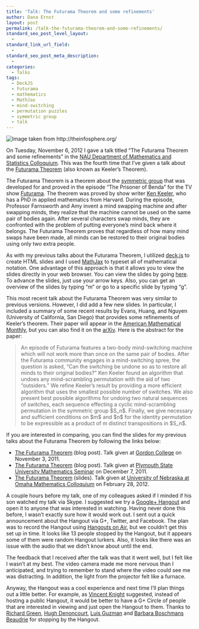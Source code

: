 ```yaml
---
title: 'Talk: The Futurama Theorem and some refinements'
author: Dana Ernst
layout: post
permalink: /talk-the-futurama-theorem-and-some-refinements/
standard_seo_post_level_layout:
  - 
standard_link_url_field:
  - 
standard_seo_post_meta_description:
  - 
categories:
  - Talks
tags:
  - DeckJS
  - Futurama
  - mathematics
  - MathJax
  - mind-switching
  - permutation puzzles
  - symmetric group
  - talk
---
```

<div class="kcite-section" kcite-section-id="397">
  <p>
    <img alt="Image taken from http://theinfosphere.org/" class="aligncenter" src="http://i1.wp.com/pool.theinfosphere.org/images/thumb/4/4e/Prisoner_of_Benda_Theorem_on_Chalkboard.png/800px-Prisoner_of_Benda_Theorem_on_Chalkboard.png?w=610" data-recalc-dims="1" />
  </p>
  
  <p>
    On Tuesday, November 6, 2012 I gave a talk titled &#8220;The Futurama Theorem and some refinements&#8221; in the <a href="http://www.cefns.nau.edu/~falk/seminars/scheduleF12.html">NAU Department of Mathematics and Statistics Colloquium</a>. This was the fourth time that I&#8217;ve given a talk about the <a href="http://theinfosphere.org/Futurama_theorem">Futurama Theorem</a> (also known as Keeler&#8217;s Theorem).
  </p>
  
  <p>
    The Futurama Theorem is a theorem about the <a href="http://en.wikipedia.org/wiki/Symmetric_group">symmetric group</a> that was developed for and proved in the episode “The Prisoner of Benda” for the TV show <a href="http://en.wikipedia.org/wiki/Futurama">Futurama</a>. The theorem was proved by show writer <a href="http://en.wikipedia.org/wiki/Ken_Keeler">Ken Keeler</a>, who has a PhD in applied mathematics from Harvard. During the episode, Professor Farnsworth and Amy invent a mind swapping machine and after swapping minds, they realize that the machine cannot be used on the same pair of bodies again. After several characters swap minds, they are confronted with the problem of putting everyone’s mind back where it belongs. The Futurama Theorem proves that regardless of how many mind swaps have been made, all minds can be restored to their original bodies using only two extra people.
  </p>
  
  <p>
    As with my previous talks about the Futurama Theorem, I utilized <a href="http://imakewebthings.github.com/deck.js">deck.js</a> to create HTML slides and I used <a href="http://www.mathjax.org/">MathJax</a> to typeset all of mathematical notation. One advantage of this approach is that it allows you to view the slides directly in your web browser. You can view the slides by going <a href="http://danaernst.com/talks/NAUFall2012/slides/NAUFall2012Talk.html">here</a>. To advance the slides, just use your arrow keys. Also, you can get an overview of the slides by typing &#8220;m&#8221; or go to a specific slide by typing &#8220;g&#8221;.
  </p>
  
  <p>
    This most recent talk about the Futurama Theorem was very similar to previous versions. However, I did add a few new slides. In particular, I included a summary of some recent results by Evans, Huang, and Nguyen (University of California, San Diego) that provides some refinements of Keeler&#8217;s theorem. Their paper will appear in the <a href="http://www.maa.org/pubs/monthly.html">American Mathematical Monthly</a>, but you can also find it on the <a href="http://arxiv.org/abs/1204.6086">arXiv</a>. Here is the abstract for the paper:
  </p>
  
  <blockquote>
    <p>
      An episode of Futurama features a two-body mind-switching machine which will not work more than once on the same pair of bodies. After the Futurama community engages in a mind-switching spree, the question is asked, &#8220;Can the switching be undone so as to restore all minds to their original bodies?&#8221; Ken Keeler found an algorithm that undoes any mind-scrambling permutation with the aid of two &#8220;outsiders.&#8221; We refine Keeler&#8217;s result by providing a more efficient algorithm that uses the smallest possible number of switches. We also present best possible algorithms for undoing two natural sequences of switches, each sequence effecting a cyclic mind-scrambling permutation in the symmetric group $S_n$. Finally, we give necessary and sufficient conditions on $m$ and $n$ for the identity permutation to be expressible as a product of m distinct transpositions in $S_n$.
    </p>
  </blockquote>
  
  <p>
    If you are interested in comparing, you can find the slides for my previous talks about the Futurama Theorem by following the links below:
  </p>
  
  <ul>
    <li>
      <a href="http://danaernst.com/talk-the-futurama-theorem/">The Futurama Theorem</a> (blog post). Talk given at <a href="http://www.math-cs.gordon.edu/">Gordon College</a> on November 3, 2011.
    </li>
    <li>
      <a href="http://danaernst.com/talk-the-futurama-theorem-2/">The Futurama Theorem</a> (blog post). Talk given at <a href="http://www.plymouth.edu/department/math/seminars/">Plymouth State University Mathematics Seminar</a> on December 7, 2011.
    </li>
    <li>
      <a href="http://danaernst.com/talks/DeckJS/UNOTalk2012/UNOTalk2012.html">The Futurama Theorem</a> (slides). Talk given at <a href="http://www.unomaha.edu/math/colloquia.php">University of Nebraska at Omaha Mathematics Colloquium</a> on February 28, 2012.
    </li>
  </ul>
  
  <p>
    A couple hours before my talk, one of my colleagues asked if I minded if his son watched my talk via Skype. I suggested we try a <a href="http://www.google.com/+/learnmore/hangouts/">Google+ Hangout</a> and open it to anyone that was interested in watching. Having never done this before, I wasn&#8217;t exactly sure how it would work out. I sent out a quick announcement about the Hangout via G+, Twitter, and Facebook. The plan was to record the Hangout using <a href="http://www.google.com/+/learnmore/hangouts/onair.html">Hangouts on Air</a>, but we couldn&#8217;t get this set up in time. It looks like 13 people stopped by the Hangout, but it appears some of them were random Hangout lurkers. Also, it looks like there was an issue with the audio that we didn&#8217;t know about until the end.
  </p>
  
  <p>
    The feedback that I received after the talk was that it went well, but I felt like I wasn&#8217;t at my best. The video camera made me more nervous than I anticipated, and trying to remember to stand where the video could see me was distracting. In addition, the light from the projector felt like a furnace.
  </p>
  
  <p>
    Anyway, the Hangout was a cool experience and next time I&#8217;ll plan things out a little better. For example, as <a href="http://www.vincent-knight.com/">Vincent Knight</a> suggested, instead of hosting a public Hangout, it would be better to have a G+ Circle of people that are interested in viewing and just open the Hangout to them. Thanks to <a href="http://math.colorado.edu/~rmg/">Richard Green</a>, <a href="https://plus.google.com/101251637892806290732/about">Hugh Denoncourt</a>, <a href="http://luisrguzmanjr.wordpress.com/">Luis Guzman</a> and <a href="http://oak.ucc.nau.edu/bmb9/">Barbara Boschmans Beaudrie</a> for stopping by the Hangout.
  </p>
  
  <!-- kcite active, but no citations found -->
</div>

<!-- kcite-section 397 -->